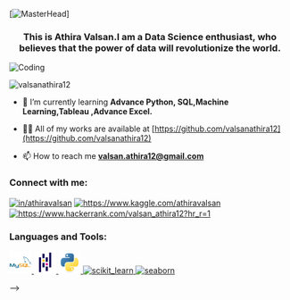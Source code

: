 [![MasterHead](https://media.licdn.com/dms/image/C4D12AQESj72-s5gEKg/article-cover_image-shrink_423_752/0/1626753867110?e=1691020800&v=beta&t=H_DCrQa7PnPcLESMmvkq7WL1PPNqV_ShUE6MQFATdT0
)]

<h3 align="center">This is Athira Valsan.I am a Data Science enthusiast, who believes that the power of data will revolutionize the world.</h3>
<img aligh="right" alt="Coding" width="400" src="https://user-images.githubusercontent.com/59734313/157189039-c09b3e38-9f42-42c0-ab54-14f1574190a7.gif">

<p align="left"> <img src="https://komarev.com/ghpvc/?username=valsanathira12&label=Profile%20views&color=0e75b6&style=flat" alt="valsanathira12" /> </p>

- 🌱 I’m currently learning **Advance Python, SQL,Machine Learning,Tableau ,Advance Excel.**

- 👨‍💻 All of my works are available at [https://github.com/valsanathira12](https://github.com/valsanathira12)

- 📫 How to reach me **valsan.athira12@gmail.com**

<h3 align="left">Connect with me:</h3>
<p align="left">
<a href="https://linkedin.com/in/in/athiravalsan" target="blank"><img align="center" src="https://raw.githubusercontent.com/rahuldkjain/github-profile-readme-generator/master/src/images/icons/Social/linked-in-alt.svg" alt="in/athiravalsan" height="30" width="40" /></a>
<a href="https://kaggle.com/https://www.kaggle.com/athiravalsan" target="blank"><img align="center" src="https://raw.githubusercontent.com/rahuldkjain/github-profile-readme-generator/master/src/images/icons/Social/kaggle.svg" alt="https://www.kaggle.com/athiravalsan" height="30" width="40" /></a>
<a href="https://www.hackerrank.com/https://www.hackerrank.com/valsan_athira12?hr_r=1" target="blank"><img align="center" src="https://raw.githubusercontent.com/rahuldkjain/github-profile-readme-generator/master/src/images/icons/Social/hackerrank.svg" alt="https://www.hackerrank.com/valsan_athira12?hr_r=1" height="30" width="40" /></a>
</p>

<h3 align="left">Languages and Tools:</h3>
<p align="left"> <a href="https://www.mysql.com/" target="_blank" rel="noreferrer"> <img src="https://raw.githubusercontent.com/devicons/devicon/master/icons/mysql/mysql-original-wordmark.svg" alt="mysql" width="40" height="40"/> </a> <a href="https://pandas.pydata.org/" target="_blank" rel="noreferrer"> <img src="https://raw.githubusercontent.com/devicons/devicon/2ae2a900d2f041da66e950e4d48052658d850630/icons/pandas/pandas-original.svg" alt="pandas" width="40" height="40"/> </a> <a href="https://www.python.org" target="_blank" rel="noreferrer"> <img src="https://raw.githubusercontent.com/devicons/devicon/master/icons/python/python-original.svg" alt="python" width="40" height="40"/> </a> <a href="https://scikit-learn.org/" target="_blank" rel="noreferrer"> <img src="https://upload.wikimedia.org/wikipedia/commons/0/05/Scikit_learn_logo_small.svg" alt="scikit_learn" width="40" height="40"/> </a> <a href="https://seaborn.pydata.org/" target="_blank" rel="noreferrer"> <img src="https://seaborn.pydata.org/_images/logo-mark-lightbg.svg" alt="seaborn" width="40" height="40"/> </a> </p>

-->
